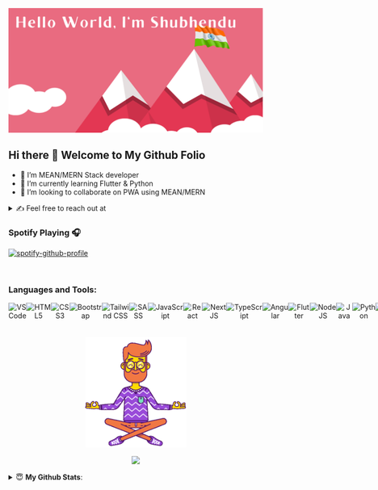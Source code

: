 <a href="https://sksenapati007.github.io/shubhendukumars/">
 
![github_image](github_image.png)
 
 </a>

## Hi there 👋 Welcome to My Github Folio


- 🔭 I’m MEAN/MERN Stack developer
- 🌱 I’m currently learning Flutter & Python
- 👯 I’m looking to collaborate on PWA using MEAN/MERN

<details>
 <summary> ✍️ Feel free to reach out at </summary>
 <br/>
 
 [![Ask Me Anything !](https://img.shields.io/badge/Ask%20me-anything-1abc9c.svg)](https://GitHub.com/sksenapati007)
 
 <a href = "mailto:shubhendukumars09@gmail.com?subject = Feedback&body = Message" target='_blank'><img src='https://img.shields.io/badge/Gmail %20-%23FF0000?style=for-the-badge&logo=Gmail&logoColor=white' border='0' alt='0-K2-WLMTEx-Lyida7-OR'/></a> <a href='https://www.linkedin.com/in/shubhendukumars/' target='_blank'><img src='https://img.shields.io/badge/LinkedIn%20-%230B65C3?style=for-the-badge&logo=linkedin&logoColor=white' border='0' alt='0-K2-WLMTEx-Lyida7-OR'/></a> <a href='https://twitter.com/shubhendukumars' target='_blank'><img src='https://img.shields.io/badge/Twitter%20-%231DA1F2?style=for-the-badge&logo=twitter&logoColor=white' border='0' alt='0-K2-WLMTEx-Lyida7-OR'/></a>
</details>


### Spotify Playing 🎧

<!-- 
[[https://spotify-github-profile.vercel.app/api/view.svg?uid=jzqwbe3y9j89bzsmmcocxjk1c&redirect=true][https://spotify-github-profile.vercel.app/api/view.svg?uid=jzqwbe3y9j89bzsmmcocxjk1c&cover_image=true&theme=novatorem)]] -->

[![spotify-github-profile](https://spotify-github-profile.vercel.app/api/view?uid=jzqwbe3y9j89bzsmmcocxjk1c&cover_image=true&theme=novatorem)](https://github.com/kittinan/spotify-github-profile)
<!-- [![spotify-github-profile](https://spotify-github-profile.vercel.app/api/view?uid=jzqwbe3y9j89bzsmmcocxjk1c&cover_image=true&theme=natemoo-re)](https://github.com/kittinan/spotify-github-profile) -->
<br />

### Languages and Tools:

<div align="center" style="display: flex" >
<img  alt="VS Code" src="https://img.shields.io/badge/VS%20Code-0B65C3.svg?style=for-the-badge&logo=visual-studio-code&logoColor=white"/>
<img  alt="HTML5" src="https://img.shields.io/badge/html5-%23E34F26.svg?style=for-the-badge&logo=html5&logoColor=white"/>
<img  alt="CSS3" src="https://img.shields.io/badge/css3-%231572B6.svg?style=for-the-badge&logo=css3&logoColor=white"/>
<img  alt="Bootstrap" src="https://img.shields.io/badge/bootstrap-%23563D7C.svg?style=for-the-badge&logo=bootstrap&logoColor=white"/>
<img  alt="Tailwind CSS" src="https://img.shields.io/badge/tailwindcss-%232990B8.svg?style=for-the-badge&logo=tailwindcss&logoColor=white"/>
<img alt="SASS" src="https://img.shields.io/badge/SASS-hotpink.svg?style=for-the-badge&logo=SASS&logoColor=white"/>
<img  alt="JavaScript" src="https://img.shields.io/badge/javascript-%23323330.svg?style=for-the-badge&logo=javascript&logoColor=%23F7DF1E"/>
<img  alt="React" src="https://img.shields.io/badge/react-%2320232a.svg?style=for-the-badge&logo=react&logoColor=%2361DAFB"/>
<img  alt="NextJS" src="https://img.shields.io/badge/next.js-000000?style=for-the-badge&logo=nextdotjs&logoColor=white"/>
<img  alt="TypeScript" src="https://img.shields.io/badge/typescript-%23007ACC.svg?style=for-the-badge&logo=typescript&logoColor=white"/>
<img  alt="Angular" src="https://img.shields.io/badge/angular-%23DD0031.svg?style=for-the-badge&logo=angular&logoColor=white"/>
<img  alt="Flutter" src="https://img.shields.io/badge/Flutter-075B9A.svg?style=for-the-badge&logo=flutter&logoColor=60CAF6"/>
<img  alt="NodeJS" src="https://img.shields.io/badge/node.js-%2343853D.svg?style=for-the-badge&logo=node-dot-js&logoColor=white"/>
<img  alt="Java" src="https://img.shields.io/badge/java-%23ED8B00.svg?style=for-the-badge&logo=java&logoColor=white"/>
<img  alt="Python" src="https://img.shields.io/badge/python-%2314354C.svg?style=for-the-badge&logo=python&logoColor=white"/>
<img  alt="C++" src="https://img.shields.io/badge/c++-%2300599C.svg?style=for-the-badge&logo=c%2B%2B&ogoColor=white"/>
<img  alt="Figma" src="https://img.shields.io/badge/figma-%23F24E1E.svg?style=for-the-badge&logo=figma&logoColor=white"/>
<img  alt="Oracle" src ="https://img.shields.io/badge/oracle-%23F00000.svg?style=for-the-badge&logo=oracle&logoColor=white" />
<img  alt="MySQL" src="https://img.shields.io/badge/MySQL-005C84?style=for-the-badge&logo=mysql&logoColor=white"/>
<img  alt="MongoDB" src ="https://img.shields.io/badge/MongoDB-%234ea94b.svg?style=for-the-badge&logo=mongodb&logoColor=white"/>
<img  alt="Firebase" src ="https://img.shields.io/badge/firebase-ffca28?style=for-the-badge&logo=firebase&logoColor=black"/>
<img  alt="GitLab" src="https://img.shields.io/badge/gitlab-%23181717.svg?style=for-the-badge&logo=gitlab&logoColor=white"/>
<img  alt="GitHub" src="https://img.shields.io/badge/github-%23121011.svg?style=for-the-badge&logo=github&logoColor=white"/>
</div>

<br />
<br />
<div align = "center">
 
 <img src="meditate-mindfulness.gif" width="200px"  />
 
 ![](https://github-profile-summary-cards.vercel.app/api/cards/profile-details?username=sksenapati007&theme=dracula)
 
</div>

<details>
<summary> 😇 <b> My Github Stats</b>: </summary>
<br>
<div align = "center">

  <img  src="https://github-readme-streak-stats.herokuapp.com/?user=sksenapati007&theme=dracula" />  
 
![](https://github-profile-summary-cards.vercel.app/api/cards/repos-per-language?username=sksenapati007&theme=dracula)
![](https://github-profile-summary-cards.vercel.app/api/cards/most-commit-language?username=sksenapati007&theme=dracula)
![](https://github-profile-summary-cards.vercel.app/api/cards/stats?username=sksenapati007&theme=dracula)
![](https://github-profile-summary-cards.vercel.app/api/cards/productive-time?username=sksenapati007&theme=dracula)
[![trophy](https://github-profile-trophy.vercel.app/?username=sksenapati007)](https://github.com/sksenapati007/github-profile-trophy)  
  
</div>
</details>



